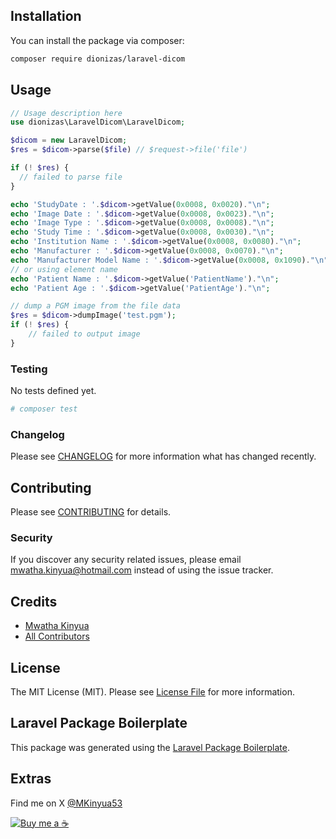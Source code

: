 ## Installation

You can install the package via composer:

```bash
composer require dionizas/laravel-dicom
```

## Usage

```php
// Usage description here
use dionizas\LaravelDicom\LaravelDicom;

$dicom = new LaravelDicom;
$res = $dicom->parse($file) // $request->file('file')

if (! $res) {
  // failed to parse file
}

echo 'StudyDate : '.$dicom->getValue(0x0008, 0x0020)."\n";
echo 'Image Date : '.$dicom->getValue(0x0008, 0x0023)."\n";
echo 'Image Type : '.$dicom->getValue(0x0008, 0x0008)."\n";
echo 'Study Time : '.$dicom->getValue(0x0008, 0x0030)."\n";
echo 'Institution Name : '.$dicom->getValue(0x0008, 0x0080)."\n";
echo 'Manufacturer : '.$dicom->getValue(0x0008, 0x0070)."\n";
echo 'Manufacturer Model Name : '.$dicom->getValue(0x0008, 0x1090)."\n";
// or using element name
echo 'Patient Name : '.$dicom->getValue('PatientName')."\n";
echo 'Patient Age : '.$dicom->getValue('PatientAge')."\n";

// dump a PGM image from the file data
$res = $dicom->dumpImage('test.pgm');
if (! $res) {
    // failed to output image
}

```

### Testing
No tests defined yet.

```bash
# composer test
```

### Changelog

Please see [CHANGELOG](CHANGELOG.md) for more information what has changed recently.

## Contributing

Please see [CONTRIBUTING](CONTRIBUTING.md) for details.

### Security

If you discover any security related issues, please email mwatha.kinyua@hotmail.com instead of using the issue tracker.

## Credits

-   [Mwatha Kinyua](https://github.com/mkinyua53)
-   [All Contributors](../../contributors)

## License

The MIT License (MIT). Please see [License File](LICENSE.md) for more information.

## Laravel Package Boilerplate

This package was generated using the [Laravel Package Boilerplate](https://laravelpackageboilerplate.com).

## Extras

Find me on X [@MKinyua53](https://twitter.com/mkinyua53)

[![Buy me a ☕️ ](https://media2.giphy.com/media/FoAQVAmLEsOz8DV2HS/100w.webp)](https://buymeacoffee.com/MKinyua53)
